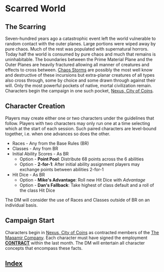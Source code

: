 # Scarred World 

## The Scarring
Seven-hundred years ago a catastrophic event left the world vulnerable to random contact with the outer planes. Large portions were wiped away by pure chaos. Much of the rest was populated with supernatural horrors. Today half the world is consumed by pure chaos and much that remains is uninhabitable. The boundaries between the Prime Material Plane and the Outer Planes are heavily fractured allowing all manner of creatures and effects to cross between. [Chaos Storms](./chaos-storms.md) are possibly the most well know and destructive of these incursions but extra-planar creatures of all types also cross through, some by choice and some drawn through against their will. Only the most powerful pockets of native, mortal civilization remain. Characters begin the campaign in one such pocket, [Nexus, City of Coins](./city.md).

## Character Creation
Players may create either one or two characters under the guidelines that follow. Players with two characters may only run one at a time selecting which at the start of each session. Such paired characters are level-bound together, i.e. when one advances so does the other.
* Races - Any from the Base Rules (BR)
* Classes - Any from BR
* Initial Ability Scores - As BR
    * Option - **Point Pool**: Distribute 68 points across the 6 abilities
    * Option - **2-for-1**: After initial ability assignment players may exchange points between abilities 2-for-1
* Hit Dice - As BR
    * Option - **Mike's Advantage**: Roll new Hit Dice with *Advantage*
    * Option - **Dan's Fallback**: Take highest of class default and a roll of the class Hit Dice

The DM will consider the use of Races and Classes outside of BR on an individual basis.

## Campaign Start
Characters begin in [Nexus, City of Coins](./city.md) as contracted members of the [The Maqamir Company](./company.md). Each character must have signed the employment [**CONTRACT**](./contract.md) within the last month. The DM will entertain all character concepts that encompass these facts.

## [Index](./index.md)
